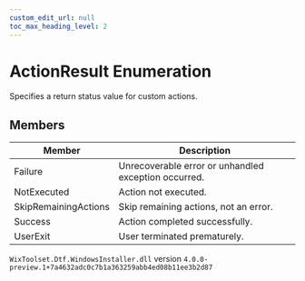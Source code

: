 ```yaml
---
custom_edit_url: null
toc_max_heading_level: 2
---
```

# ActionResult Enumeration
Specifies a return status value for custom actions.
## Members
| Member | Description |
| ------ | ----------- |
| Failure | Unrecoverable error or unhandled exception occurred. |
| NotExecuted | Action not executed. |
| SkipRemainingActions | Skip remaining actions, not an error. |
| Success | Action completed successfully. |
| UserExit | User terminated prematurely. |
`WixToolset.Dtf.WindowsInstaller.dll` version `4.0.0-preview.1+7a4632adc0c7b1a363259abb4ed08b11ee3b2d87`
